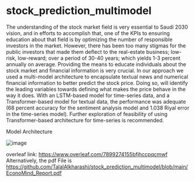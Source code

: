 ﻿# stock_prediction_multimodel



The understanding of the stock market field is very
essential to Saudi 2030 vision, and in efforts to accomplish that, one of the KPIs to ensuring education
about that field is by optimizing the number of responsible investors in the market. However, there
has been too many stigmas for the public investors
that made them deflect to the real-estate business;
low-risk, low-reward; over a period of 30-40 years;
which yields 1-3 percent annually on average. Providing the means to educate individuals about the stock
market and financial information is very crucial. In
our approach we used a multi-model architecture to
encapsulate textual news and numerical financial information to better predict the stock price. Doing
so, will identify the leading variables towards defining what makes the price behave in the way it does.
With an LSTM-based model for time-series data, and
a Transformer-based model for textual data, the performance was adequate (68 percent accuracy for the
sentiment analysis model and 1.038 Riyal error in
the time-series model). Further exploration of feasibility of using Transformer-based architecture for
time-series is recommended.

Model Architecture


![image](https://github.com/TalalAlkharashi/stock_prediction_multimodel/assets/86217112/b43d9353-4e03-4d5f-9e0f-65afcd039a0b)

overleaf link: https://www.overleaf.com/7899274155bfjhccpqcmwf
Alternatively, the pdf File is https://github.com/TalalAlkharashi/stock_prediction_multimodel/blob/main/EconoMind_Report.pdf
